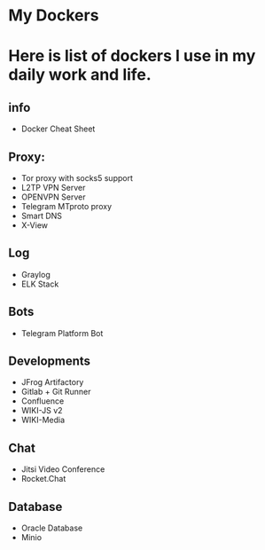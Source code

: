 # My Dockers
Here is list of dockers I use in my daily work and life.
===========
## info
- Docker Cheat Sheet

## Proxy:
- Tor proxy with socks5 support
- L2TP VPN Server
- OPENVPN Server
- Telegram MTproto proxy
- Smart DNS
- X-View

## Log
- Graylog
- ELK Stack

## Bots
- Telegram Platform Bot

## Developments
- JFrog Artifactory
- Gitlab + Git Runner
- Confluence
- WIKI-JS v2
- WIKI-Media


## Chat
- Jitsi Video Conference
- Rocket.Chat


## Database
- Oracle Database
- Minio